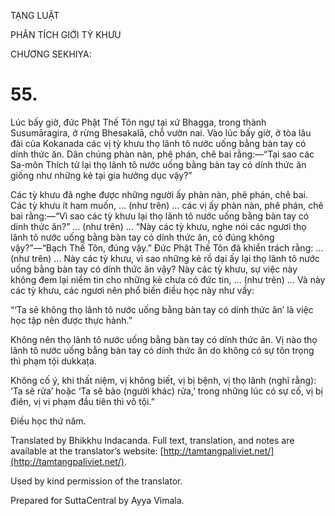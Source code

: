  

TẠNG LUẬT

PHÂN TÍCH GIỚI TỲ KHƯU

CHƯƠNG SEKHIYA:

# 55.

Lúc bấy giờ, đức Phật Thế Tôn ngự tại xứ Bhagga, trong thành Susumāragira, ở rừng Bhesakalā, chỗ vườn nai. Vào lúc bấy giờ, ở tòa lâu đài của Kokanada các vị tỳ khưu thọ lãnh tô nước uống bằng bàn tay có dính thức ăn. Dân chúng phàn nàn, phê phán, chê bai rằng:—“Tại sao các Sa-môn Thích tử lại thọ lãnh tô nước uống bằng bàn tay có dính thức ăn giống như những kẻ tại gia hưởng dục vậy?”

Các tỳ khưu đã nghe được những người ấy phàn nàn, phê phán, chê bai. Các tỳ khưu ít ham muốn, … (như trên) … các vị ấy phàn nàn, phê phán, chê bai rằng:—“Vì sao các tỳ khưu lại thọ lãnh tô nước uống bằng bàn tay có dính thức ăn?” … (như trên) … “Này các tỳ khưu, nghe nói các ngươi thọ lãnh tô nước uống bằng bàn tay có dính thức ăn, có đúng không vậy?”—“Bạch Thế Tôn, đúng vậy.” Đức Phật Thế Tôn đã khiển trách rằng: … (như trên) … Này các tỳ khưu, vì sao những kẻ rồ dại ấy lại thọ lãnh tô nước uống bằng bàn tay có dính thức ăn vậy? Này các tỳ khưu, sự việc này không đem lại niềm tin cho những kẻ chưa có đức tin, … (như trên) … Và này các tỳ khưu, các ngươi nên phổ biến điều học này như vầy:

“‘Ta sẽ không thọ lãnh tô nước uống bằng bàn tay có dính thức ăn’ là việc học tập nên được thực hành.”

Không nên thọ lãnh tô nước uống bằng bàn tay có dính thức ăn. Vị nào thọ lãnh tô nước uống bằng bàn tay có dính thức ăn do không có sự tôn trọng thì phạm tội dukkaṭa.

Không cố ý, khi thất niệm, vị không biết, vị bị bệnh, vị thọ lãnh (nghĩ rằng): ‘Ta sẽ rửa’ hoặc ‘Ta sẽ bảo (người khác) rửa,’ trong những lúc có sự cố, vị bị điên, vị vi phạm đầu tiên thì vô tội.”

Điều học thứ năm.

Translated by Bhikkhu Indacanda. Full text, translation, and notes are available at the translator’s website: [http://tamtangpaliviet.net/](http://tamtangpaliviet.net/).

Used by kind permission of the translator.

Prepared for SuttaCentral by Ayya Vimala.